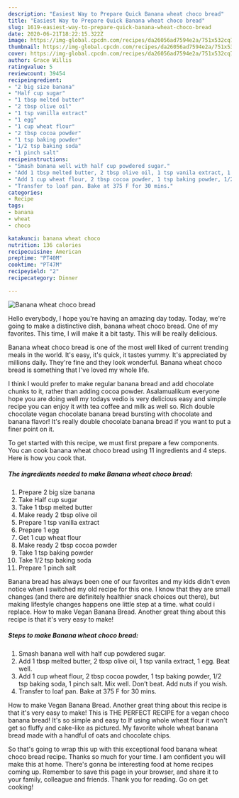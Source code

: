```yaml
---
description: "Easiest Way to Prepare Quick Banana wheat choco bread"
title: "Easiest Way to Prepare Quick Banana wheat choco bread"
slug: 1619-easiest-way-to-prepare-quick-banana-wheat-choco-bread
date: 2020-06-21T18:22:15.322Z
image: https://img-global.cpcdn.com/recipes/da26056ad7594e2a/751x532cq70/banana-wheat-choco-bread-recipe-main-photo.jpg
thumbnail: https://img-global.cpcdn.com/recipes/da26056ad7594e2a/751x532cq70/banana-wheat-choco-bread-recipe-main-photo.jpg
cover: https://img-global.cpcdn.com/recipes/da26056ad7594e2a/751x532cq70/banana-wheat-choco-bread-recipe-main-photo.jpg
author: Grace Willis
ratingvalue: 5
reviewcount: 39454
recipeingredient:
- "2 big size banana"
- "Half cup sugar"
- "1 tbsp melted butter"
- "2 tbsp olive oil"
- "1 tsp vanilla extract"
- "1 egg"
- "1 cup wheat flour"
- "2 tbsp cocoa powder"
- "1 tsp baking powder"
- "1/2 tsp baking soda"
- "1 pinch salt"
recipeinstructions:
- "Smash banana well with half cup powdered sugar."
- "Add 1 tbsp melted butter, 2 tbsp olive oil, 1 tsp vanila extract, 1 egg. Beat well."
- "Add 1 cup wheat flour, 2 tbsp cocoa powder, 1 tsp baking powder, 1/2 tsp baking soda, 1 pinch salt. Mix well. Don’t beat. Add nuts if you wish."
- "Transfer to loaf pan. Bake at 375 F for 30 mins."
categories:
- Recipe
tags:
- banana
- wheat
- choco

katakunci: banana wheat choco 
nutrition: 136 calories
recipecuisine: American
preptime: "PT40M"
cooktime: "PT47M"
recipeyield: "2"
recipecategory: Dinner

---
```



![Banana wheat choco bread](https://img-global.cpcdn.com/recipes/da26056ad7594e2a/751x532cq70/banana-wheat-choco-bread-recipe-main-photo.jpg)

Hello everybody, I hope you're having an amazing day today. Today, we're going to make a distinctive dish, banana wheat choco bread. One of my favorites. This time, I will make it a bit tasty. This will be really delicious.

Banana wheat choco bread is one of the most well liked of current trending meals in the world. It's easy, it's quick, it tastes yummy. It's appreciated by millions daily. They're fine and they look wonderful. Banana wheat choco bread is something that I've loved my whole life.

I think I would prefer to make regular banana bread and add chocolate chunks to it, rather than adding cocoa powder. Asalamualikum everyone hope you are doing well my todays vedio is very delicious easy and simple recipe you can enjoy it with tea coffee and milk as well so. Rich double chocolate vegan chocolate banana bread bursting with chocolate and banana flavor! It&#39;s really double chocolate banana bread if you want to put a finer point on it.


To get started with this recipe, we must first prepare a few components. You can cook banana wheat choco bread using 11 ingredients and 4 steps. Here is how you cook that.

<!--inarticleads1-->

##### The ingredients needed to make Banana wheat choco bread:

1. Prepare 2 big size banana
1. Take Half cup sugar
1. Take 1 tbsp melted butter
1. Make ready 2 tbsp olive oil
1. Prepare 1 tsp vanilla extract
1. Prepare 1 egg
1. Get 1 cup wheat flour
1. Make ready 2 tbsp cocoa powder
1. Take 1 tsp baking powder
1. Take 1/2 tsp baking soda
1. Prepare 1 pinch salt


Banana bread has always been one of our favorites and my kids didn&#39;t even notice when I switched my old recipe for this one. I know that they are small changes (and there are definitely healthier snack choices out there), but making lifestyle changes happens one little step at a time. what could i replace. How to make Vegan Banana Bread. Another great thing about this recipe is that it&#39;s very easy to make! 

<!--inarticleads2-->

##### Steps to make Banana wheat choco bread:

1. Smash banana well with half cup powdered sugar.
1. Add 1 tbsp melted butter, 2 tbsp olive oil, 1 tsp vanila extract, 1 egg. Beat well.
1. Add 1 cup wheat flour, 2 tbsp cocoa powder, 1 tsp baking powder, 1/2 tsp baking soda, 1 pinch salt. Mix well. Don’t beat. Add nuts if you wish.
1. Transfer to loaf pan. Bake at 375 F for 30 mins.


How to make Vegan Banana Bread. Another great thing about this recipe is that it&#39;s very easy to make! This is THE PERFECT RECIPE for a vegan choco banana bread! It&#39;s so simple and easy to If using whole wheat flour it won&#39;t get so fluffy and cake-like as pictured. My favorite whole wheat banana bread made with a handful of oats and chocolate chips. 

So that's going to wrap this up with this exceptional food banana wheat choco bread recipe. Thanks so much for your time. I am confident you will make this at home. There's gonna be interesting food at home recipes coming up. Remember to save this page in your browser, and share it to your family, colleague and friends. Thank you for reading. Go on get cooking!
